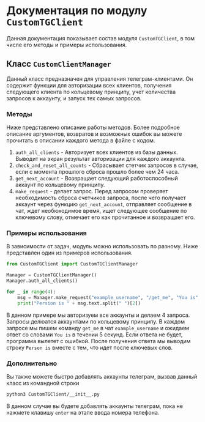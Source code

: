 # Документация по модулу `CustomTGClient`

Данная документация показывает состав модуля `CustomTGClient`, в том числе его методы и примеры использования.

## Класс `CustomClientManager`

Данный класс предназначен для управления телеграм-клиентами. Он содержит функции для авторизации всех клиентов, получения следующего клиента по кольцевому принципу, учет количества запросов к аккаунту, и запуск тех самых запросов.

### Методы

Ниже представлено описание работы методов. Более подробное описание аргументов, возвратов и возможных ошибок вы можете прочитать в описании каждого метода в файле с кодом.

1. `auth_all_clients` - Авторизует всех клиентов из базы данных. Выводит на экран результат авторизации для каждого аккаунта.
2. `check_and_reset_all_counts` - Сбрасывает стетчик запросов в случае, если с момента прошлого сброса прошло более чем 24 часа.
3. `get_next_account` - Возвращает следующий работоспособный аккаунт по кольцевому принципу.
4. `make_request` - делает запрос. Перед запросом проверяет необходимость сброса счетчиков запроса, после чего получает аккаунт через функцию `get_next_account`, отправляет сообщение в чат, ждет необюходимое время, ищет следующее сообщение по ключевому слову, отмечает его как прочитанное и возвращает его.

### Примеры использования

В зависимости от задач, модуль можно использовать по разному. Ниже представлен один из примеров использования.

```python
from CustomTGClient import CustomTGClientManager

Manager = CustomTGClientManager()
Manager.auth_all_clients()

for _ in range(4):
    msg = Manager.make_request("example_username", "/get_me", "You is", 5)
    print("Persion is " + msg.text.split(" ")[2])
```

В данном примере мы авторизуем все аккаунты и делаем 4 запроса. Запросы делюатся аккаунтами по кольцевому принципу.
В каждом запросе мы пишем команду `get_me` в чат `example_username` и ожидаем ответ со словами `You is` в течении 5 секунд. Если ответа не будет, программа вылетет с ошибкой.
После получения ответа мы выводим строку `Person is` вместе с тем, что идет после ключевых слов.

### Дополнительно

Вы также можете быстро добавлять аккаунты телеграм, вызвав данный класс из командной строки
```bash
python3 CustomTGClient/__init__.py
```

В данном случае вы будете добавлять аккаунты телеграм, пока не нажмете клавишу `enter` на этапе ввода номера телефона.